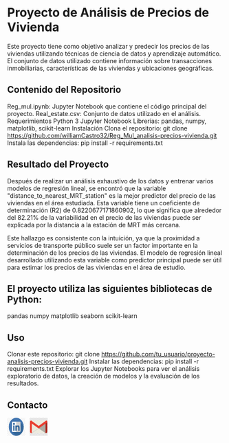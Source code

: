 # Proyecto de Análisis de Precios de Vivienda

Este proyecto tiene como objetivo analizar y predecir los precios de las viviendas utilizando técnicas de ciencia de datos y aprendizaje automático. El conjunto de datos utilizado contiene información sobre transacciones inmobiliarias, características de las viviendas y ubicaciones geográficas.

## Contenido del Repositorio

Reg_mul.ipynb: Jupyter Notebook que contiene el código principal del proyecto.
Real_estate.csv: Conjunto de datos utilizado en el análisis.
Requerimientos
Python 3
Jupyter Notebook
Librerías: pandas, numpy, matplotlib, scikit-learn
Instalación
Clona el repositorio: git clone https://github.com/williamCastro32/Reg_Mul_analisis-precios-vivienda.git
Instala las dependencias: pip install -r requirements.txt


## Resultado del Proyecto
Después de realizar un análisis exhaustivo de los datos y entrenar varios modelos de regresión lineal, se encontró que la variable "distance_to_nearest_MRT_station" es la mejor predictor del precio de las viviendas en el área estudiada. Esta variable tiene un coeficiente de determinación (R2) de 0.8220677171860902, lo que significa que alrededor del 82.21% de la variabilidad en el precio de las viviendas puede ser explicada por la distancia a la estación de MRT más cercana.

Este hallazgo es consistente con la intuición, ya que la proximidad a servicios de transporte público suele ser un factor importante en la determinación de los precios de las viviendas. El modelo de regresión lineal desarrollado utilizando esta variable como predictor principal puede ser útil para estimar los precios de las viviendas en el área de estudio.

## El proyecto utiliza las siguientes bibliotecas de Python:

pandas
numpy
matplotlib
seaborn
scikit-learn


## Uso

Clonar este repositorio:
git clone https://github.com/tu_usuario/proyecto-analisis-precios-vivienda.git
Instalar las dependencias:
pip install -r requirements.txt
Explorar los Jupyter Notebooks para ver el análisis exploratorio de datos, la creación de modelos y la evaluación de los resultados.


## Contacto

<div style="display: flex; align-items: center;">
  <a href="https://www.linkedin.com/public-profile/settings?trk=d_flagship3_profile_self_view_public_profile.com/" style="margin-right: 10px;">
    <img src="https://github.com/williamCastro32/Modelos_ML/blob/main/imagenes/in_logo.png" alt="LinkedIn" width="42" height="42">
  </a>
  <a href="mailto:willcr32@gmail.com" style="margin-right: 10px;">
    <img src="https://github.com/williamCastro32/Modelos_ML/blob/main/imagenes/gmail_logo.png" alt="Gmail" width="42" height="42">
  </a>
</div>








